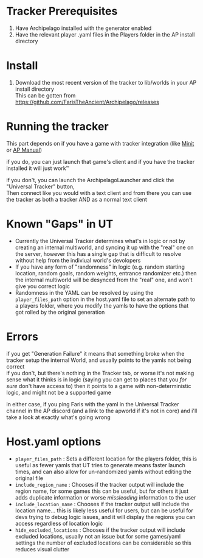 # Tracker Prerequisites

1) Have Archipelago installed with the generator enabled
2) Have the relevant player .yaml files in the Players folder in the AP install directory

# Install

1) Download the most recent version of the tracker to lib/worlds in your AP install directory  
     This can be gotten from https://github.com/FarisTheAncient/Archipelago/releases

# Running the tracker

This part depends on if you have a game with tracker integration (like [Minit](https://github.com/qwint/APMinit/releases) or [AP Manual](https://github.com/ManualForArchipelago/Manual/releases))

if you do, you can just launch that game's client and if you have the tracker installed it will just work™

if you don't, you can launch the ArchipelagoLauncher and click the "Universal Tracker" button,  
Then connect like you would with a text client and from there you can use the tracker as both a tracker AND as a normal text client

# Known "Gaps" in UT

* Currently the Universal Tracker determines what's in logic or not by creating an internal multiworld, and syncing it up with the "real" one on the server, however this has a single gap that is difficult to resolve without help from the indiviual world's devolopers  
* If you have any form of "randomness" in logic (e.g. random starting location, random goals, random weights, entrance randomizer etc.) then the internal multiworld will be desynced from the "real" one, and won't give you correct logic  
* Randomness in the YAML can be resolved by using the `player_files_path` option in the host.yaml file to set an alternate path to a players folder, where you modify the yamls to have the options that got rolled by the original generation  

# Errors

if you get "Generation Failure" it means that something broke when the tracker setup the internal World, and usually points to the yamls not being correct  
if you don't, but there's nothing in the Tracker tab, or worse it's not making sense what it thinks is in logic (saying you can get to places that you *for sure* don't have access to) then it points to a game with non-deterministic logic, and might not be a supported game

in either case, if you ping Faris with the yaml in the Universal Tracker channel in the AP discord (and a link to the apworld if it's not in core) and i'll take a look at exactly what's going wrong

# Host.yaml options

* `player_files_path` : Sets a different location for the players folder, this is useful as fewer yamls that UT tries to generate means faster launch times, and can also allow for un-randomized yamls without editing the original file
* `include_region_name` : Chooses if the tracker output will include the region name, for some games this can be useful, but for others it just adds duplicate information or worse *missleading* information to the user
* `include_location_name` : Chooses if the tracker output will include the location name... this is likely less useful for users, but can be useful for devs trying to debug logic issues, and it will display the regions you can access regardless of location logic
* `hide_excluded_locations` : Chooses if the tracker output will include excluded locations, usually not an issue but for some games/yaml settings the number of excluded locations can be considerable so this reduces visual clutter
